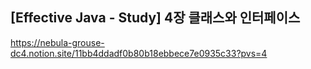 ## [Effective Java - Study] 4장 클래스와 인터페이스
https://nebula-grouse-dc4.notion.site/11bb4ddadf0b80b18ebbece7e0935c33?pvs=4
